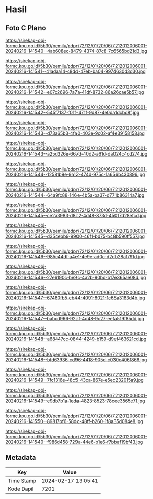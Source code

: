 # Hasil

## Foto C Plano

https://sirekap-obj-formc.kpu.go.id/5b30/pemilu/pdpr/72/12/01/20/06/7212012006001-20240216-141540--4ab608ec-8479-4374-87c8-7c6565bd21d3.jpg

https://sirekap-obj-formc.kpu.go.id/5b30/pemilu/pdpr/72/12/01/20/06/7212012006001-20240216-141541--41adaa14-c8dd-47eb-ba04-9974630d3d30.jpg

https://sirekap-obj-formc.kpu.go.id/5b30/pemilu/pdpr/72/12/01/20/06/7212012006001-20240216-141542--e07c2696-7a7a-41df-8732-86a26cae5b57.jpg

https://sirekap-obj-formc.kpu.go.id/5b30/pemilu/pdpr/72/12/01/20/06/7212012006001-20240216-141542--545f7137-f01f-471f-9d87-4e0da1dcbd8f.jpg

https://sirekap-obj-formc.kpu.go.id/5b30/pemilu/pdpr/72/12/01/20/06/7212012006001-20240216-141543--d73a65b3-4fa0-403e-9c02-af4e39158158.jpg

https://sirekap-obj-formc.kpu.go.id/5b30/pemilu/pdpr/72/12/01/20/06/7212012006001-20240216-141543--a25d326e-667d-40d2-a61d-da024c4cd274.jpg

https://sirekap-obj-formc.kpu.go.id/5b30/pemilu/pdpr/72/12/01/20/06/7212012006001-20240216-141544--12581b9e-9a12-474d-975c-1a656b430896.jpg

https://sirekap-obj-formc.kpu.go.id/5b30/pemilu/pdpr/72/12/01/20/06/7212012006001-20240216-141544--64a9fc88-146e-4b5a-ba37-d771b86314a7.jpg

https://sirekap-obj-formc.kpu.go.id/5b30/pemilu/pdpr/72/12/01/20/06/7212012006001-20240216-141545--ce2a3983-d8c2-4d48-873d-45017d28efcd.jpg

https://sirekap-obj-formc.kpu.go.id/5b30/pemilu/pdpr/72/12/01/20/06/7212012006001-20240216-141545--d354ebb9-9900-46f1-bd75-b48b590ff557.jpg

https://sirekap-obj-formc.kpu.go.id/5b30/pemilu/pdpr/72/12/01/20/06/7212012006001-20240216-141546--985c44df-a4e1-4e9e-ad0c-d2db28a1791d.jpg

https://sirekap-obj-formc.kpu.go.id/5b30/pemilu/pdpr/72/12/01/20/06/7212012006001-20240216-141546--27e6190c-be9c-4a2b-90bd-b17e365ae08d.jpg

https://sirekap-obj-formc.kpu.go.id/5b30/pemilu/pdpr/72/12/01/20/06/7212012006001-20240216-141547--67480fb5-eb44-4091-8021-1c68a3183d4b.jpg

https://sirekap-obj-formc.kpu.go.id/5b30/pemilu/pdpr/72/12/01/20/06/7212012006001-20240216-141547--babcd966-92af-4d48-9c27-eefa519f85dd.jpg

https://sirekap-obj-formc.kpu.go.id/5b30/pemilu/pdpr/72/12/01/20/06/7212012006001-20240216-141548--a68447cc-0844-4249-b159-d9ef463621cd.jpg

https://sirekap-obj-formc.kpu.go.id/5b30/pemilu/pdpr/72/12/01/20/06/7212012006001-20240216-141548--bfd63936-cd96-4418-905d-c030c406f866.jpg

https://sirekap-obj-formc.kpu.go.id/5b30/pemilu/pdpr/72/12/01/20/06/7212012006001-20240216-141549--7fc1316e-48c5-43ca-867e-e5ec232015a9.jpg

https://sirekap-obj-formc.kpu.go.id/5b30/pemilu/pdpr/72/12/01/20/06/7212012006001-20240216-141549--e9db7b1a-1eda-4823-8523-78cee3565e71.jpg

https://sirekap-obj-formc.kpu.go.id/5b30/pemilu/pdpr/72/12/01/20/06/7212012006001-20240216-141550--89817bf6-58dc-48ff-b260-1f8a35d084e8.jpg

https://sirekap-obj-formc.kpu.go.id/5b30/pemilu/pdpr/72/12/01/20/06/7212012006001-20240216-141540--f986d458-729a-44e6-b1e6-f7bbaf19bf43.jpg


## Metadata

| Key        | Value               |
| ---------- | ------------------- |
| Time Stamp | 2024-02-17 13:05:41 |
| Kode Dapil | 7201                |



